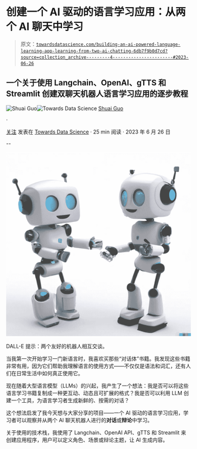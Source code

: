 # 创建一个 AI 驱动的语言学习应用：从两个 AI 聊天中学习

> 原文：[`towardsdatascience.com/building-an-ai-powered-language-learning-app-learning-from-two-ai-chatting-6db7f9b0d7cd?source=collection_archive---------4-----------------------#2023-06-26`](https://towardsdatascience.com/building-an-ai-powered-language-learning-app-learning-from-two-ai-chatting-6db7f9b0d7cd?source=collection_archive---------4-----------------------#2023-06-26)

## 一个关于使用 Langchain、OpenAI、gTTS 和 Streamlit 创建双聊天机器人语言学习应用的逐步教程

[](https://shuaiguo.medium.com/?source=post_page-----6db7f9b0d7cd--------------------------------)![Shuai Guo](https://shuaiguo.medium.com/?source=post_page-----6db7f9b0d7cd--------------------------------)[](https://towardsdatascience.com/?source=post_page-----6db7f9b0d7cd--------------------------------)![Towards Data Science](https://towardsdatascience.com/?source=post_page-----6db7f9b0d7cd--------------------------------) [Shuai Guo](https://shuaiguo.medium.com/?source=post_page-----6db7f9b0d7cd--------------------------------)

·

[关注](https://medium.com/m/signin?actionUrl=https%3A%2F%2Fmedium.com%2F_%2Fsubscribe%2Fuser%2F7b08bf52bf9c&operation=register&redirect=https%3A%2F%2Ftowardsdatascience.com%2Fbuilding-an-ai-powered-language-learning-app-learning-from-two-ai-chatting-6db7f9b0d7cd&user=Shuai+Guo&userId=7b08bf52bf9c&source=post_page-7b08bf52bf9c----6db7f9b0d7cd---------------------post_header-----------) 发表在 [Towards Data Science](https://towardsdatascience.com/?source=post_page-----6db7f9b0d7cd--------------------------------) · 25 min 阅读 · 2023 年 6 月 26 日[](https://medium.com/m/signin?actionUrl=https%3A%2F%2Fmedium.com%2F_%2Fvote%2Ftowards-data-science%2F6db7f9b0d7cd&operation=register&redirect=https%3A%2F%2Ftowardsdatascience.com%2Fbuilding-an-ai-powered-language-learning-app-learning-from-two-ai-chatting-6db7f9b0d7cd&user=Shuai+Guo&userId=7b08bf52bf9c&source=-----6db7f9b0d7cd---------------------clap_footer-----------)

--

[](https://medium.com/m/signin?actionUrl=https%3A%2F%2Fmedium.com%2F_%2Fbookmark%2Fp%2F6db7f9b0d7cd&operation=register&redirect=https%3A%2F%2Ftowardsdatascience.com%2Fbuilding-an-ai-powered-language-learning-app-learning-from-two-ai-chatting-6db7f9b0d7cd&source=-----6db7f9b0d7cd---------------------bookmark_footer-----------)![](img/6b56edb9154ae8825ea55581c2ab5ee9.png)

DALL-E 提示：两个友好的机器人相互交谈。

当我第一次开始学习一门新语言时，我喜欢买那些“对话体”书籍。我发现这些书籍非常有用，因为它们帮助我理解语言的使用方式——不仅仅是语法和词汇，还有人们在日常生活中如何真正使用它。

现在随着大型语言模型（LLMs）的兴起，我产生了一个想法：我是否可以将这些语言学习书籍复制成一种更互动、动态且可扩展的格式？我是否可以利用 LLM 创建一个工具，为语言学习者生成新鲜的、按需的对话？

这个想法启发了我今天想与大家分享的项目——一个 AI 驱动的语言学习应用，学习者可以观察并从两个 AI 聊天机器人进行的**对话**或**辩论**中学习。

关于使用的技术栈，我使用了 Langchain、OpenAI API、gTTS 和 Streamlit 来创建应用程序，用户可以定义角色、场景或辩论主题，让 AI 生成内容。
